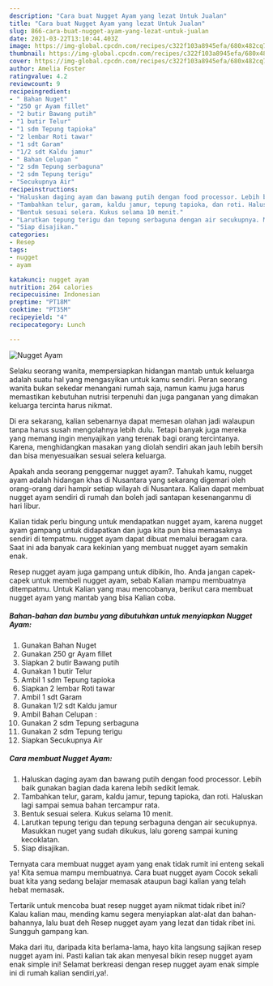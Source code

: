 ```yaml
---
description: "Cara buat Nugget Ayam yang lezat Untuk Jualan"
title: "Cara buat Nugget Ayam yang lezat Untuk Jualan"
slug: 866-cara-buat-nugget-ayam-yang-lezat-untuk-jualan
date: 2021-03-22T13:10:44.403Z
image: https://img-global.cpcdn.com/recipes/c322f103a8945efa/680x482cq70/nugget-ayam-foto-resep-utama.jpg
thumbnail: https://img-global.cpcdn.com/recipes/c322f103a8945efa/680x482cq70/nugget-ayam-foto-resep-utama.jpg
cover: https://img-global.cpcdn.com/recipes/c322f103a8945efa/680x482cq70/nugget-ayam-foto-resep-utama.jpg
author: Amelia Foster
ratingvalue: 4.2
reviewcount: 9
recipeingredient:
- " Bahan Nuget"
- "250 gr Ayam fillet"
- "2 butir Bawang putih"
- "1 butir Telur"
- "1 sdm Tepung tapioka"
- "2 lembar Roti tawar"
- "1 sdt Garam"
- "1/2 sdt Kaldu jamur"
- " Bahan Celupan "
- "2 sdm Tepung serbaguna"
- "2 sdm Tepung terigu"
- "Secukupnya Air"
recipeinstructions:
- "Haluskan daging ayam dan bawang putih dengan food processor. Lebih baik gunakan bagian dada karena lebih sedikit lemak."
- "Tambahkan telur, garam, kaldu jamur, tepung tapioka, dan roti. Haluskan lagi sampai semua bahan tercampur rata."
- "Bentuk sesuai selera. Kukus selama 10 menit."
- "Larutkan tepung terigu dan tepung serbaguna dengan air secukupnya. Masukkan nuget yang sudah dikukus, lalu goreng sampai kuning kecoklatan."
- "Siap disajikan."
categories:
- Resep
tags:
- nugget
- ayam

katakunci: nugget ayam 
nutrition: 264 calories
recipecuisine: Indonesian
preptime: "PT18M"
cooktime: "PT35M"
recipeyield: "4"
recipecategory: Lunch

---
```



![Nugget Ayam](https://img-global.cpcdn.com/recipes/c322f103a8945efa/680x482cq70/nugget-ayam-foto-resep-utama.jpg)

Selaku seorang wanita, mempersiapkan hidangan mantab untuk keluarga adalah suatu hal yang mengasyikan untuk kamu sendiri. Peran seorang  wanita bukan sekedar menangani rumah saja, namun kamu juga harus memastikan kebutuhan nutrisi terpenuhi dan juga panganan yang dimakan keluarga tercinta harus nikmat.

Di era  sekarang, kalian sebenarnya dapat memesan olahan jadi walaupun tanpa harus susah mengolahnya lebih dulu. Tetapi banyak juga mereka yang memang ingin menyajikan yang terenak bagi orang tercintanya. Karena, menghidangkan masakan yang diolah sendiri akan jauh lebih bersih dan bisa menyesuaikan sesuai selera keluarga. 



Apakah anda seorang penggemar nugget ayam?. Tahukah kamu, nugget ayam adalah hidangan khas di Nusantara yang sekarang digemari oleh orang-orang dari hampir setiap wilayah di Nusantara. Kalian dapat membuat nugget ayam sendiri di rumah dan boleh jadi santapan kesenanganmu di hari libur.

Kalian tidak perlu bingung untuk mendapatkan nugget ayam, karena nugget ayam gampang untuk didapatkan dan juga kita pun bisa memasaknya sendiri di tempatmu. nugget ayam dapat dibuat memalui beragam cara. Saat ini ada banyak cara kekinian yang membuat nugget ayam semakin enak.

Resep nugget ayam juga gampang untuk dibikin, lho. Anda jangan capek-capek untuk membeli nugget ayam, sebab Kalian mampu membuatnya ditempatmu. Untuk Kalian yang mau mencobanya, berikut cara membuat nugget ayam yang mantab yang bisa Kalian coba.

<!--inarticleads1-->

##### Bahan-bahan dan bumbu yang dibutuhkan untuk menyiapkan Nugget Ayam:

1. Gunakan  Bahan Nuget
1. Gunakan 250 gr Ayam fillet
1. Siapkan 2 butir Bawang putih
1. Gunakan 1 butir Telur
1. Ambil 1 sdm Tepung tapioka
1. Siapkan 2 lembar Roti tawar
1. Ambil 1 sdt Garam
1. Gunakan 1/2 sdt Kaldu jamur
1. Ambil  Bahan Celupan :
1. Gunakan 2 sdm Tepung serbaguna
1. Gunakan 2 sdm Tepung terigu
1. Siapkan Secukupnya Air




<!--inarticleads2-->

##### Cara membuat Nugget Ayam:

1. Haluskan daging ayam dan bawang putih dengan food processor. Lebih baik gunakan bagian dada karena lebih sedikit lemak.
1. Tambahkan telur, garam, kaldu jamur, tepung tapioka, dan roti. Haluskan lagi sampai semua bahan tercampur rata.
1. Bentuk sesuai selera. Kukus selama 10 menit.
1. Larutkan tepung terigu dan tepung serbaguna dengan air secukupnya. Masukkan nuget yang sudah dikukus, lalu goreng sampai kuning kecoklatan.
1. Siap disajikan.




Ternyata cara membuat nugget ayam yang enak tidak rumit ini enteng sekali ya! Kita semua mampu membuatnya. Cara buat nugget ayam Cocok sekali buat kita yang sedang belajar memasak ataupun bagi kalian yang telah hebat memasak.

Tertarik untuk mencoba buat resep nugget ayam nikmat tidak ribet ini? Kalau kalian mau, mending kamu segera menyiapkan alat-alat dan bahan-bahannya, lalu buat deh Resep nugget ayam yang lezat dan tidak ribet ini. Sungguh gampang kan. 

Maka dari itu, daripada kita berlama-lama, hayo kita langsung sajikan resep nugget ayam ini. Pasti kalian tak akan menyesal bikin resep nugget ayam enak simple ini! Selamat berkreasi dengan resep nugget ayam enak simple ini di rumah kalian sendiri,ya!.

